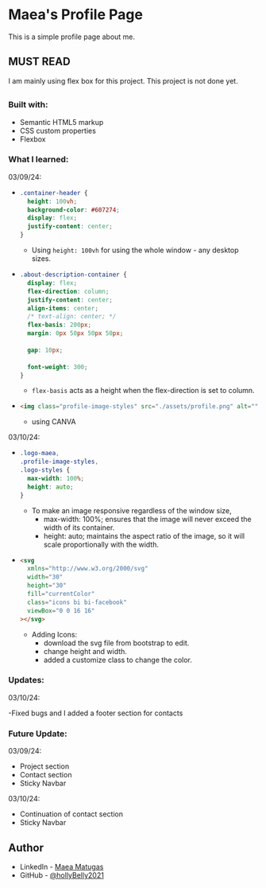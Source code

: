 # Maea's Profile Page

This is a simple profile page about me.

## MUST READ

I am mainly using flex box for this project.
This project is not done yet.

##

### Built with:

- Semantic HTML5 markup
- CSS custom properties
- Flexbox

### What I learned:

03/09/24:

- ```css
  .container-header {
    height: 100vh;
    background-color: #607274;
    display: flex;
    justify-content: center;
  }
  ```

  - Using `height: 100vh` for using the whole window - any desktop sizes.

- ```css
  .about-description-container {
    display: flex;
    flex-direction: column;
    justify-content: center;
    align-items: center;
    /* text-align: center; */
    flex-basis: 200px;
    margin: 0px 50px 50px 50px;

    gap: 10px;

    font-weight: 300;
  }
  ```

  - `flex-basis` acts as a height when the flex-direction is set to column.

- ```html
  <img class="profile-image-styles" src="./assets/profile.png" alt="" />
  ```
  - using CANVA

03/10/24:

- ```css
  .logo-maea,
  .profile-image-styles,
  .logo-styles {
    max-width: 100%;
    height: auto;
  }
  ```
  - To make an image responsive regardless of the window size,
    - max-width: 100%; ensures that the image will never exceed the width of its container.
    - height: auto; maintains the aspect ratio of the image, so it will scale proportionally with the width.
- ```html
  <svg
    xmlns="http://www.w3.org/2000/svg"
    width="30"
    height="30"
    fill="currentColor"
    class="icons bi bi-facebook"
    viewBox="0 0 16 16"
  ></svg>
  ```
  - Adding Icons:
    - download the svg file from bootstrap to edit.
    - change height and width.
    - added a customize class to change the color.

### Updates:

03/10/24:

-Fixed bugs and I added a footer section for contacts

### Future Update:

03/09/24:

- Project section
- Contact section
- Sticky Navbar

03/10/24:

- Continuation of contact section
- Sticky Navbar

## Author

- LinkedIn - [Maea Matugas](www.linkedin.com/in/maea-matugas)
- GitHub - [@hollyBelly2021](https://github.com/hollyBelly2021)
